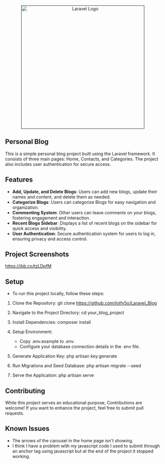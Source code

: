 <p align="center"><a href="" ><img src="https://raw.githubusercontent.com/laravel/art/master/logo-lockup/5%20SVG/2%20CMYK/1%20Full%20Color/laravel-logolockup-cmyk-red.svg" width="400" alt="Laravel Logo"></a></p>
<p align="center">
</p>

## Personal Blog
This is a simple personal blog project built using the Laravel framework. It consists of three main pages: Home, Contacts, and Categories. The project also includes user authentication for secure access.


## Features

- **Add, Update, and Delete Blogs**: Users can add new blogs, update their names and content, and delete them as needed.
- **Categorize Blogs**: Users can categorize Blogs for easy navigation and organization.
- **Commenting System**: Other users can leave comments on your blogs, fostering engagement and interaction.
- **Recent Blogs Sidebar**: Displays a list of recent blogs on the sidebar for quick access and visibility.
- **User Authentication**: Secure authentication system for users to log in, ensuring privacy and access control.




## Project Screenshots

https://ibb.co/tzLDpfM




## Setup


- To run this project locally, follow these steps:

1. Clone the Repository:
    git clone https://github.com/lotfy5o/Laravel_Blog

2. Navigate to the Project Directory:
    cd your_blog_project

3. Install Dependencies:
    composer install

4. Setup Environment:
    - Copy .env.example to .env.
    - Configure your database connection details in the .env file.

5. Generate Application Key:
    php artisan key:generate

6. Run Migrations and Seed Database:
    php artisan migrate --seed

7. Serve the Application:
    php artisan serve

## Contributing
While this project serves an educational purpose, Contributions are welcome! If you want to enhance the project, feel free to submit pull requests.

## Known Issues
- The arrows of the carousel in the home page isn't showing.
- I think I have a problem with my javascript code
    I used to submit through an anchor tag using javascript but at the end of the project it stopped working.
